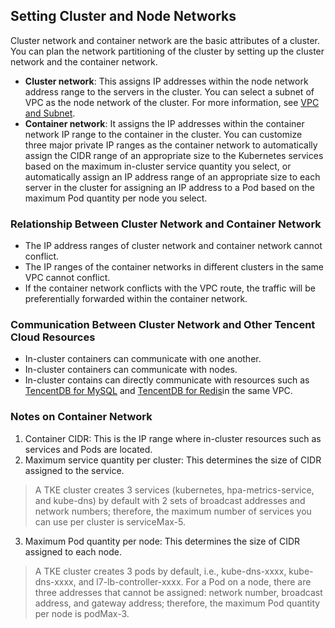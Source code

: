 ## Setting Cluster and Node Networks

Cluster network and container network are the basic attributes of a cluster. You can plan the network partitioning of the cluster by setting up the cluster network and the container network.
- **Cluster network**: This assigns IP addresses within the node network address range to the servers in the cluster. You can select a subnet of VPC as the node network of the cluster. For more information, see [VPC and Subnet](https://intl.cloud.tencent.com/document/product/215/4927).
- **Container network**: It assigns the IP addresses within the container network IP range to the container in the cluster. You can customize three major private IP ranges as the container network to automatically assign the CIDR range of an appropriate size to the Kubernetes services based on the maximum in-cluster service quantity you select, or automatically assign an IP address range of an appropriate size to each server in the cluster for assigning an IP address to a Pod based on the maximum Pod quantity per node you select.

### Relationship Between Cluster Network and Container Network

- The IP address ranges of cluster network and container network cannot conflict.
- The IP ranges of the container networks in different clusters in the same VPC cannot conflict.
- If the container network conflicts with the VPC route, the traffic will be preferentially forwarded within the container network.

### Communication Between Cluster Network and Other Tencent Cloud Resources

- In-cluster containers can communicate with one another.
- In-cluster containers can communicate with nodes.
- In-cluster contains can directly communicate with resources such as [TencentDB for MySQL](https://intl.cloud.tencent.com/product/cdb) and [TencentDB for Redis](https://intl.cloud.tencent.com/document/product/239/3205)in the same VPC.

### Notes on Container Network

1. Container CIDR: This is the IP range where in-cluster resources such as services and Pods are located.
2. Maximum service quantity per cluster: This determines the size of CIDR assigned to the service.
> A TKE cluster creates 3 services (kubernetes, hpa-metrics-service, and kube-dns) by default with 2 sets of broadcast addresses and network numbers; therefore, the maximum number of services you can use per cluster is serviceMax-5.
3. Maximum Pod quantity per node: This determines the size of CIDR assigned to each node.
> A TKE cluster creates 3 pods by default, i.e., kube-dns-xxxx, kube-dns-xxxx, and l7-lb-controller-xxxx.
For a Pod on a node, there are three addresses that cannot be assigned: network number, broadcast address, and gateway address; therefore, the maximum Pod quantity per node is podMax-3.
